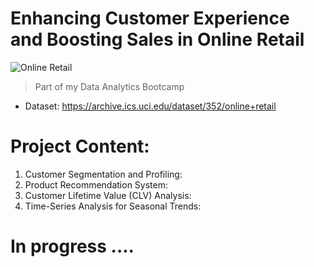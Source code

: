 # Enhancing Customer Experience and Boosting Sales in Online Retail
![Online Retail](https://github.com/user-attachments/assets/6218104f-7c81-456e-8ba8-c35099b5c24c)

> Part of my Data Analytics Bootcamp
- Dataset: https://archive.ics.uci.edu/dataset/352/online+retail

# Project Content:
  1. Customer Segmentation and Profiling:
  2. Product Recommendation System:
  3. Customer Lifetime Value (CLV) Analysis:
  4. Time-Series Analysis for Seasonal Trends:

# In progress ....

